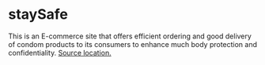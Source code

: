 # staySafe
This is an E-commerce site that offers efficient ordering and good delivery of condom products to its consumers to enhance much body protection and confidentiality.
[Source location. ](https://nyambura00.github.io/staySafe/)